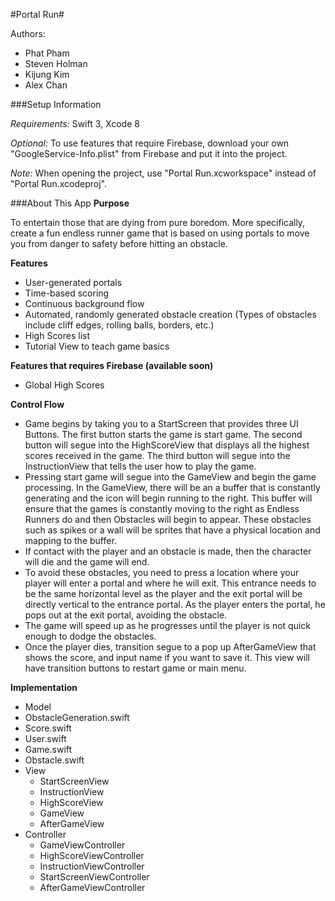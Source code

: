 #Portal Run#

Authors:
- Phat Pham
- Steven Holman
- Kijung Kim
- Alex Chan

###Setup Information

*Requirements:* Swift 3, Xcode 8 <br />

*Optional:* To use features that require Firebase, download your own "GoogleService-Info.plist" from Firebase and put it into the project.

*Note:* When opening the project, use "Portal Run.xcworkspace" instead of "Portal Run.xcodeproj".

###About This App
**Purpose**

To entertain those that are dying from pure boredom. More specifically, create a fun endless runner game that is based on using portals to move you from danger to safety before hitting an obstacle.

**Features**
- User-generated portals
- Time-based scoring
- Continuous background flow
- Automated, randomly generated obstacle creation (Types of obstacles include cliff edges, rolling balls, borders, etc.)
- High Scores list
- Tutorial View to teach game basics

**Features that requires Firebase (available soon)**
- Global High Scores

**Control Flow**
- Game begins by taking you to a StartScreen that provides three UI Buttons. The first button starts the game is start game. The second button will segue into the HighScoreView that displays all the highest scores received in the game. The third button will segue into the InstructionView that tells the user how to play the game.
- Pressing start game will segue into the GameView and begin the game processing. In the GameView, there will be an a buffer that is constantly generating and the icon will begin running to the right. This buffer will ensure that the games is constantly moving to the right as Endless Runners do and then Obstacles will begin to appear. These obstacles such as spikes or a wall will be sprites that have a physical location and mapping to the buffer.
- If contact with the player and an obstacle is made, then the character will die and the game will end.
- To avoid these obstacles, you need to press a location where your player will enter a portal and where he will exit. This entrance needs to be the same horizontal level as the player and the exit portal will be directly vertical to the entrance portal. As the player enters the portal, he pops out at the exit portal, avoiding the obstacle.
- The game will speed up as he progresses until the player is not quick enough to dodge the obstacles.
- Once the player dies, transition segue to a pop up AfterGameView that shows the score, and input name if you want to save it. This view will have transition buttons to restart game or main menu.

**Implementation**
- Model
 - ObstacleGeneration.swift
 - Score.swift
 - User.swift
 - Game.swift
 - Obstacle.swift
- View
  - StartScreenView
  - InstructionView
  - HighScoreView
  - GameView
  - AfterGameView
- Controller
  - GameViewController
  - HighScoreViewController
  - InstructionViewController
  - StartScreenViewController
  - AfterGameViewController
